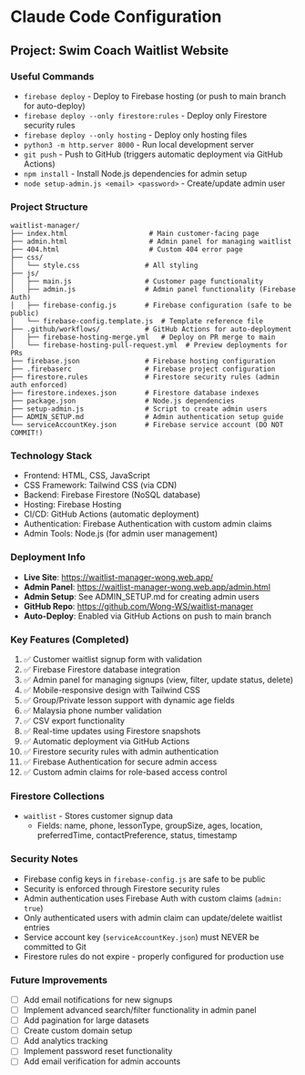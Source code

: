 # Claude Code Configuration

## Project: Swim Coach Waitlist Website

### Useful Commands
- `firebase deploy` - Deploy to Firebase hosting (or push to main branch for auto-deploy)
- `firebase deploy --only firestore:rules` - Deploy only Firestore security rules
- `firebase deploy --only hosting` - Deploy only hosting files
- `python3 -m http.server 8000` - Run local development server
- `git push` - Push to GitHub (triggers automatic deployment via GitHub Actions)
- `npm install` - Install Node.js dependencies for admin setup
- `node setup-admin.js <email> <password>` - Create/update admin user

### Project Structure
```
waitlist-manager/
├── index.html                    # Main customer-facing page
├── admin.html                    # Admin panel for managing waitlist
├── 404.html                      # Custom 404 error page
├── css/
│   └── style.css                # All styling
├── js/
│   ├── main.js                  # Customer page functionality
│   ├── admin.js                 # Admin panel functionality (Firebase Auth)
│   ├── firebase-config.js       # Firebase configuration (safe to be public)
│   └── firebase-config.template.js  # Template reference file
├── .github/workflows/           # GitHub Actions for auto-deployment
│   ├── firebase-hosting-merge.yml   # Deploy on PR merge to main
│   └── firebase-hosting-pull-request.yml  # Preview deployments for PRs
├── firebase.json                # Firebase hosting configuration
├── .firebaserc                  # Firebase project configuration
├── firestore.rules              # Firestore security rules (admin auth enforced)
├── firestore.indexes.json       # Firestore database indexes
├── package.json                 # Node.js dependencies
├── setup-admin.js               # Script to create admin users
├── ADMIN_SETUP.md               # Admin authentication setup guide
└── serviceAccountKey.json       # Firebase service account (DO NOT COMMIT!)
```

### Technology Stack
- Frontend: HTML, CSS, JavaScript
- CSS Framework: Tailwind CSS (via CDN)
- Backend: Firebase Firestore (NoSQL database)
- Hosting: Firebase Hosting
- CI/CD: GitHub Actions (automatic deployment)
- Authentication: Firebase Authentication with custom admin claims
- Admin Tools: Node.js (for admin user management)

### Deployment Info
- **Live Site**: https://waitlist-manager-wong.web.app/
- **Admin Panel**: https://waitlist-manager-wong.web.app/admin.html
- **Admin Setup**: See ADMIN_SETUP.md for creating admin users
- **GitHub Repo**: https://github.com/Wong-WS/waitlist-manager
- **Auto-Deploy**: Enabled via GitHub Actions on push to main branch

### Key Features (Completed)
1. ✅ Customer waitlist signup form with validation
2. ✅ Firebase Firestore database integration
3. ✅ Admin panel for managing signups (view, filter, update status, delete)
4. ✅ Mobile-responsive design with Tailwind CSS
5. ✅ Group/Private lesson support with dynamic age fields
6. ✅ Malaysia phone number validation
7. ✅ CSV export functionality
8. ✅ Real-time updates using Firestore snapshots
9. ✅ Automatic deployment via GitHub Actions
10. ✅ Firestore security rules with admin authentication
11. ✅ Firebase Authentication for secure admin access
12. ✅ Custom admin claims for role-based access control

### Firestore Collections
- `waitlist` - Stores customer signup data
  - Fields: name, phone, lessonType, groupSize, ages, location, preferredTime, contactPreference, status, timestamp

### Security Notes
- Firebase config keys in `firebase-config.js` are safe to be public
- Security is enforced through Firestore security rules
- Admin authentication uses Firebase Auth with custom claims (`admin: true`)
- Only authenticated users with admin claim can update/delete waitlist entries
- Service account key (`serviceAccountKey.json`) must NEVER be committed to Git
- Firestore rules do not expire - properly configured for production use

### Future Improvements
- [ ] Add email notifications for new signups
- [ ] Implement advanced search/filter functionality in admin panel
- [ ] Add pagination for large datasets
- [ ] Create custom domain setup
- [ ] Add analytics tracking
- [ ] Implement password reset functionality
- [ ] Add email verification for admin accounts